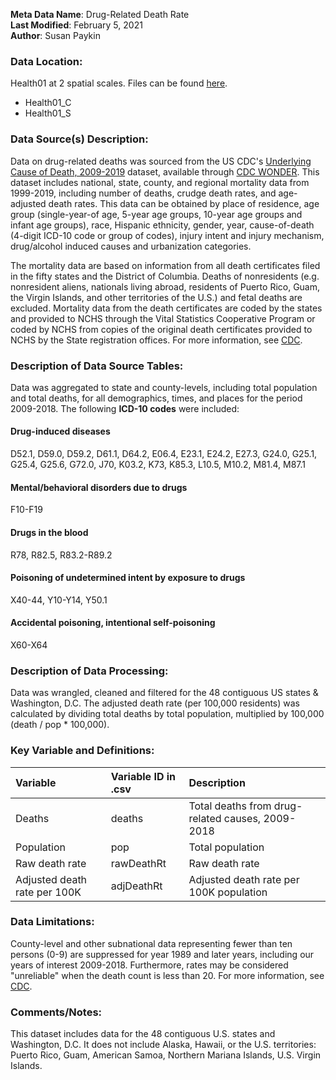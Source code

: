 **Meta Data Name**: Drug-Related Death Rate  
**Last Modified**: February 5, 2021  
**Author**: Susan Paykin  

### Data Location: 
Health01 at 2 spatial scales. Files can be found [here](/data_final).
* Health01_C
* Health01_S

### Data Source(s) Description:  

Data on drug-related deaths was sourced from the US CDC's [Underlying Cause of Death, 2009-2019](https://wonder.cdc.gov/ucd-icd10.html) dataset, available through [CDC WONDER](https://wonder.cdc.gov/). This dataset includes national, state, county, and regional mortality data from 1999-2019, including number of deaths, crudge death rates, and age-adjusted death rates. This data can be obtained by place of residence, age group (single-year-of age, 5-year age groups, 10-year age groups and infant age groups), race, Hispanic ethnicity, gender, year, cause-of-death (4-digit ICD-10 code or group of codes), injury intent and injury mechanism, drug/alcohol induced causes and urbanization categories. 

The mortality data are based on information from all death certificates filed in the fifty states and the District of Columbia. Deaths of nonresidents (e.g. nonresident aliens, nationals living abroad, residents of Puerto Rico, Guam, the Virgin Islands, and other territories of the U.S.) and fetal deaths are excluded. Mortality data from the death certificates are coded by the states and provided to NCHS through the Vital Statistics Cooperative Program or coded by NCHS from copies of the original death certificates provided to NCHS by the State registration offices. For more information, see [CDC](https://wonder.cdc.gov/wonder/help/ucd.html#).

### Description of Data Source Tables: 

Data was aggregated to state and county-levels, including total population and total deaths, for all demographics, times, and places for the period 2009-2018. The following **ICD-10 codes** were included:  

#### Drug-induced diseases
D52.1, D59.0, D59.2, D61.1, D64.2, E06.4, E23.1, E24.2, E27.3, G24.0, G25.1, G25.4, G25.6, G72.0, J70, K03.2, K73, K85.3, L10.5, M10.2, M81.4, M87.1

#### Mental/behavioral disorders due to drugs
F10-F19 

#### Drugs in the blood
R78, R82.5, R83.2-R89.2 

#### Poisoning of undetermined intent by exposure to drugs
X40-44, Y10-Y14, Y50.1 

#### Accidental poisoning, intentional self-poisoning
X60-X64 

### Description of Data Processing: 

Data was wrangled, cleaned and filtered for the 48 contiguous US states & Washington, D.C. The adjusted death rate (per 100,000 residents) was calculated by dividing total deaths by total population, multiplied by 100,000 (death / pop * 100,000). 

### Key Variable and Definitions:

| Variable | Variable ID in .csv | Description |
|:---------|:--------------------|:------------|
| Deaths | deaths | Total deaths from drug-related causes, 2009-2018 |
| Population | pop | Total population |
| Raw death rate | rawDeathRt | Raw death rate |
| Adjusted death rate per 100K | adjDeathRt | Adjusted death rate per 100K population |

### Data Limitations: 

County-level and other subnational data representing fewer than ten persons (0-9) are suppressed for year 1989 and later years, including our years of interest 2009-2018. Furthermore, rates may be considered "unreliable" when the death count is less than 20. For more information, see [CDC](https://wonder.cdc.gov/wonder/help/ucd.html#). 

### Comments/Notes:

This dataset includes data for the 48 contiguous U.S. states and Washington, D.C. It does not include Alaska, Hawaii, or the U.S. territories: Puerto Rico, Guam, American Samoa, Northern Mariana Islands, U.S. Virgin Islands.
